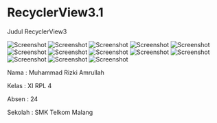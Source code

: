 # RecyclerView3.1

Judul RecyclerView3

![Screenshot](https://cloud.githubusercontent.com/assets/22188487/21795524/0a78a7a4-d735-11e6-8efb-306884f94d3d.PNG)
![Screenshot](https://cloud.githubusercontent.com/assets/22188487/21795526/0a7bf170-d735-11e6-9feb-f28cc68b8905.PNG)
![Screenshot](https://cloud.githubusercontent.com/assets/22188487/21795525/0a7bf2a6-d735-11e6-9775-baa822363629.PNG)
![Screenshot](https://cloud.githubusercontent.com/assets/22188487/21795527/0a7e59e2-d735-11e6-98cb-4b1ed0a36588.PNG)
![Screenshot](https://cloud.githubusercontent.com/assets/22188487/21795528/0a80ef5e-d735-11e6-885d-536a0a4950e0.PNG)
![Screenshot](https://cloud.githubusercontent.com/assets/22188487/21795529/0a865728-d735-11e6-8ddb-c17f120ce54f.PNG)
![Screenshot](https://cloud.githubusercontent.com/assets/22188487/21795530/0aaa8ff8-d735-11e6-9ee7-ad7a9971793e.PNG)
![Screenshot](https://cloud.githubusercontent.com/assets/22188487/21795531/0aab4aba-d735-11e6-961c-5f2c51aa919a.PNG)
![Screenshot](https://cloud.githubusercontent.com/assets/22188487/21795532/0ab0ed80-d735-11e6-941b-af6c61f44fd6.PNG)
![Screenshot](https://cloud.githubusercontent.com/assets/22188487/21795533/0ab7f6e8-d735-11e6-82ad-657d5f44cda7.PNG)
![Screenshot](https://cloud.githubusercontent.com/assets/22188487/21795534/0aba92d6-d735-11e6-8105-ee5ca7f7c213.PNG)
![Screenshot](https://cloud.githubusercontent.com/assets/22188487/21795535/0ac1b106-d735-11e6-92cf-16f4f1b39574.PNG)
![Screenshot](https://cloud.githubusercontent.com/assets/22188487/21795536/0ad866b2-d735-11e6-8040-972b93852f18.PNG)

Nama  : Muhammad Rizki Amrullah

Kelas : XI RPL 4

Absen : 24

Sekolah : SMK Telkom Malang
